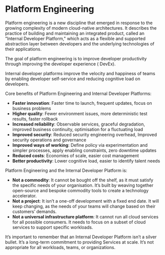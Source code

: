 # Platform Engineering

[//]: # (TODO: recap of PE and IDP key aspects)

[//]: # (https://humanitec.com/platform-engineering)

[//]: # (https://humanitec.com/blog/what-is-an-internal-developer-platform)


Platform engineering is a new discipline that emerged in response to the growing complexity of modern cloud-native
architectures. It describes the practice of building and maintaining an integrated product, called an "Internal
Developer Platform," which acts as a flexible and supported abstraction layer between developers and the underlying
technologies of their applications.

The goal of platform engineering is to improve developer productivity through improving the developer experience (
DevEx).

Internal developer platforms improve the velocity and happiness of teams by enabling developer self-service and reducing
cognitive load on developers.

Core benefits of Platform Engineering and Internal Developer Platforms:

- **Faster innovation**: Faster time to launch, frequent updates, focus on business problems
- **Higher quality**: Fewer environment issues, more deterministic test results, faster rollback
- **Increased reliability**: Observable services, graceful degradation, improved business continuity, optimisation for a
  fluctuating load
- **Improved security**: Reduced security engineering overhead, Improved security
  operations and governance
- **Improved ways of working**: Define policy via experimentation and simpler processes, apply enabling constraints,
  zero downtime updates
- **Reduced costs**: Economies of scale, easier cost management
- **Better productivity**: Lower cognitive load, easier to identify talent needs

Platform Engineering and the Internal Developer Platform is:

- **Not a commodity**: It cannot be bought off the shelf, as it must satisfy the specific needs of your organisation.
  It’s
  built by weaving together open-source and bespoke commodity tools to create a technology accelerator.
- **Not a project**: It isn’t a one-off development with a fixed end date. It will keep changing, as the needs of your
  teams will change based on their customers’ demands.
- **Not a universal infrastructure platform**: It cannot run all cloud services for all possible consumers. It needs to
  focus on a subset of cloud services to support specific workloads.

It’s important to remember that an Internal Developer Platform isn’t a silver bullet. It’s a long-term commitment to
providing Services at scale.
It’s not appropriate for all workloads, teams, or organizations.
